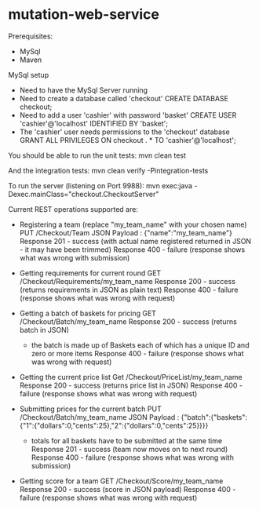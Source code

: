 mutation-web-service
====================

Prerequisites:
- MySql
- Maven

MySql setup
* Need to have the MySql Server running
* Need to create a database called 'checkout'
    CREATE DATABASE checkout;
* Need to add a user 'cashier' with password 'basket'
    CREATE USER 'cashier'@'localhost' IDENTIFIED BY 'basket';
* The 'cashier' user needs permissions to the 'checkout' database
    GRANT ALL PRIVILEGES ON checkout . * TO 'cashier'@'localhost';

You should be able to run the unit tests:
    mvn clean test

And the integration tests:
    mvn clean verify -Pintegration-tests

To run the server (listening on Port 9988):
    mvn exec:java -Dexec.mainClass="checkout.CheckoutServer"

Current REST operations supported are:

* Registering a team (replace "my_team_name" with your chosen name)
    PUT /Checkout/Team
    JSON Payload : {"name":"my_team_name"}
    Response 201 - success (with actual name registered returned in JSON - it may have been trimmed)
    Response 400 - failure (response shows what was wrong with submission)

* Getting requirements for current round
    GET /Checkout/Requirements/my_team_name
    Response 200 - success (returns requirements in JSON as plain text)
    Response 400 - failure (response shows what was wrong with request)

* Getting a batch of baskets for pricing
    GET /Checkout/Batch/my_team_name
    Response 200 - success (returns batch in JSON)
    - the batch is made up of Baskets each of which has a unique ID
      and zero or more items
    Response 400 - failure (response shows what was wrong with request)

* Getting the current price list
    Get /Checkout/PriceList/my_team_name
    Response 200 - success (returns price list in JSON)
    Response 400 - failure (response shows what was wrong with request)

* Submitting prices for the current batch
    PUT /Checkout/Batch/my_team_name
    JSON Payload : {"batch":{"baskets":{"1":{"dollars":0,"cents":25},"2":{"dollars":0,"cents":25}}}}
    - totals for all baskets have to be submitted at the same time
    Response 201 - success (team now moves on to next round)
    Response 400 - failure (response shows what was wrong with submission)

* Getting score for a team
    GET /Checkout/Score/my_team_name
    Response 200 - success (score in JSON payload)
    Response 400 - failure (response shows what was wrong with request)

